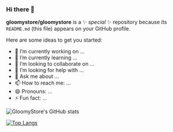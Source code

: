 ### Hi there 👋


**gloomystore/gloomystore** is a ✨ _special_ ✨ repository because its `README.md` (this file) appears on your GitHub profile.

Here are some ideas to get you started:

- 🔭 I’m currently working on ...
- 🌱 I’m currently learning ...
- 👯 I’m looking to collaborate on ...
- 🤔 I’m looking for help with ...
- 💬 Ask me about ...
- 📫 How to reach me: ...
- 😄 Pronouns: ...
- ⚡ Fun fact: ...

![GloomyStore's GitHub stats](https://github-readme-stats.vercel.app/api?username=gloomystore&show_icons=true&theme=radical)

﻿[![Top Langs](https://github-readme-stats.vercel.app/api/top-langs/?username=gloomystore&langs_count=10&layout=compact&theme=dark)](https://github.com/gloomystore/gloomystore)


